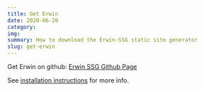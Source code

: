 ```yaml
---
title: Get Erwin
date: 2020-06-20
category:
img: 
summary: How to download the Erwin-SSG static site generator
slug: get-erwin
---
```


Get Erwin on github:
[Erwin SSG Github Page](https://github.com/der2b2/erwin)

See [installation instructions](/install) for more info.